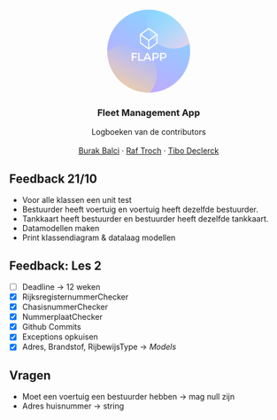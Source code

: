 <!-- # Project_Flapp
### Fleet Management App -->
<!-- <img src="FLAPP.png" border=1px alt="Flapp" width="100"/> -->
<!-- PROJECT LOGO -->
<br />
<div align="center">
    <img src="FLAPP.png" alt="Logo" width="150" height="150" style="border-radius:50%;">

  <h3 align="center">Fleet Management App</h3>

  <p align="center">
    Logboeken van de contributors
    <br />
    <br />
    <a href="./BurakLogboek.md">Burak Balci</a>
    ·
    <a href="./RafLogboek.md">Raf Troch</a>
    ·
    <a href="./TiboLogboek.md">Tibo Declerck</a>
  </p>
</div>

<!-- Feedback -->
<!-- [ ] Empty [x] Full -->

## Feedback 21/10
* Voor alle klassen een unit test
* Bestuurder heeft voertuig en voertuig heeft dezelfde bestuurder.
* Tankkaart heeft bestuurder en bestuurder heeft dezelfde tankkaart.
* Datamodellen maken
* Print klassendiagram & datalaag modellen

## Feedback: Les 2

- [ ] Deadline -> 12 weken
- [x] RijksregisternummerChecker
- [x] ChasisnummerChecker
- [x] NummerplaatChecker
- [x] Github Commits
- [x] Exceptions opkuisen
- [x] Adres, Brandstof, RijbewijsType -> _Models_

<!-- Vragen -->
<!-- [ ] Empty [x] Full -->

## Vragen

-  Moet een voertuig een bestuurder hebben -> mag null zijn
-  Adres huisnummer -> string
